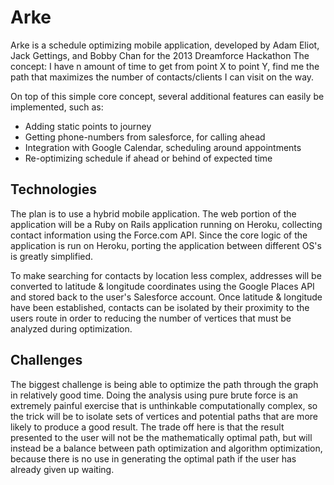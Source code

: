 Arke
====
Arke is a schedule optimizing mobile application, developed by Adam Eliot, Jack Gettings, and Bobby Chan for the 2013 Dreamforce Hackathon
The concept: I have n amount of time to get from point X to point Y, find me the path that maximizes the number of contacts/clients I can visit on the way.  

On top of this simple core concept, several additional features can easily be implemented, such as:
* Adding static points to journey
* Getting phone-numbers from salesforce, for calling ahead
* Integration with Google Calendar, scheduling around appointments
* Re-optimizing schedule if ahead or behind of expected time


Technologies
------------

The plan is to use a hybrid mobile application.  The web portion of the application will be a Ruby on Rails application running on Heroku, collecting contact information using the Force.com API.  Since the core logic of the application is run on Heroku, porting the application between different OS's is greatly simplified.

To make searching for contacts by location less complex, addresses will be converted to latitude & longitude coordinates using the Google Places API and stored back to the user's Salesforce account. Once latitude & longitude have been established, contacts can be isolated by their proximity to the users route in order to reducing the number of vertices that must be analyzed during optimization.

Challenges
-----------

The biggest challenge is being able to optimize the path through the graph in relatively good time.  Doing the analysis using pure brute force is an extremely painful exercise that is unthinkable computationally complex, so the trick will be to isolate sets of vertices and potential paths that are more likely to produce a good result.  The trade off here is that the result presented to the user will not be the mathematically optimal path, but will instead be a balance between path optimization and algorithm optimization, because there is no use in generating the optimal path if the user has already given up waiting.
